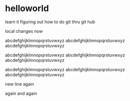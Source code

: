 # helloworld
learn it
figuring out how to do git thru git  hub

local changes now

abcdefghijklmnopqrstuvwxyz
abcdefghijklmnopqrstuvwxyz
abcdefghijklmnopqrstuvwxyz

abcdefghijklmnopqrstuvwxyz
abcdefghijklmnopqrstuvwxyz
abcdefghijklmnopqrstuvwxyz

abcdefghijklmnopqrstuvwxyz
abcdefghijklmnopqrstuvwxyz
abcdefghijklmnopqrstuvwxyz

new line again

again and again



